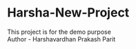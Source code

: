 # Harsha-New-Project
This project is for the demo purpose 
<br>
Author - Harshavardhan Prakash Parit 


